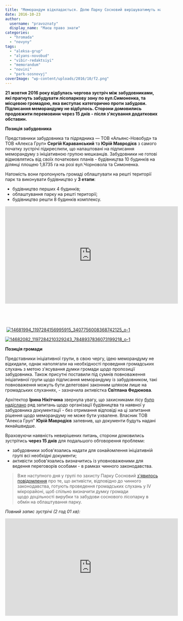 ```yaml
---
title: "Меморандум відкладається. Долю Парку Сосновий вирішуватимуть на громадських слуханнях - ВІДЕО"
date: 2016-10-23
author: 
  username: "pravoznaty"
  display_name: "Маєш право знати"
categories: 
  - "hromada"
  - "novyny"
tags: 
  - "aleksa-grup"
  - "alyans-novobud"
  - "vibir-redaktsiyi"
  - "memorandum"
  - "novini"
  - "park-sosnovyj"
coverImage: "wp-content/uploads/2016/10/f2.png"
---
```


**21 жовтня 2016 року відбулась чергова зустріч між забудовниками, які прагнуть забудувати лісопаркову зону по вул.Симоненка, та місцевою громадою, яка виступає категорично проти забудови. Підписання меморандуму не відбулось. Сторони домовились продовжити перемовини через 15 днів - після з'ясування додаткових обставин.**

**Позиція забудовника**

Представники забудовника та підрядника — ТОВ «Альянс-Новобуд» та ТОВ «Алекса Груп» **Сергій Караванський** та **Юрій Мавродієв** з самого початку зустрічі підкреслили, що налаштовані на підписання меморандуму з ініціативною групою мешканців. Забудовники не готові відмовлятись від своїх початкових планів - будівництва 10 будинків на ділянці площею 1,8735 га на розі вул.Чорновола та Симоненка.

Натомість вони пропонують громаді облаштувати на решті території парк та виконувати будівництво у **3 етапи**:

- будівництво перших 4 будинків;
- облаштування парку на решті території;
- будівництво решти 8 будинків комплексу.

<iframe src="https://www.youtube.com/embed/_dvrZNf0F-w" width="560" height="315" frameborder="0" allowfullscreen="allowfullscreen"></iframe>

 

 

 [![14681994_1197284156995915_3407756008368742125_o-1](https://mpz.brovary.org/wp-content/uploads/2016/10/14681994_1197284156995915_3407756008368742125_o-1.jpg)](https://mpz.brovary.org/wp-content/uploads/2016/10/14681994_1197284156995915_3407756008368742125_o-1.jpg)

[![14682082_1197284210329243_7848937836073199218_o-1](https://mpz.brovary.org/wp-content/uploads/2016/10/14682082_1197284210329243_7848937836073199218_o-1.jpg)](https://mpz.brovary.org/wp-content/uploads/2016/10/14682082_1197284210329243_7848937836073199218_o-1.jpg)

**Позиція громади**

Представники ініціативної групи, в свою чергу, ідею меморандуму не відкидали, однак наполягали на необхідності проведння громадських слухань з метою з'ясування думки громади щодо пропозиції забудовника. Також присутні поставили під сумнів повноваження ініціативної групи щодо підписання меморандуму із забудовником, такі повноваження можуть бути делеговані законним шляхом лише на громадських слуханнях, - зазначила активістка **Світлана Федюкова**.

Архітектор **Ірина Нікітчина** звернула увагу, що захисниками лісу [було надіслано](http://save.brovary.org/zapytannya-zabudovnyku-nadano/) ряд запитань щодо організації будівництва та наявної у забудовника документації - без отримання відповіді на ці запитання рішення щодо меморандуму не може бути ухвалене. Власник ТОВ "Алекса Груп" **Юрій Мавродієв** запевнив, що документи будуть надані якнайшвидше.

Враховуючи наявність невирішених питань, сторони домовились зустрітись **через 15 днів** для подальшого обговорення проблеми:

- забудовники зобов'язались надати для ознайомлення ініціативній групі всі необхідні документи;
- активісти зобов'язались визначитись із уповноваженими для ведення переговорів особами - в рамках чинного законодавства.

> Вже наступного дня у групі по захисту Парку Сосновий [з'явилось повідомлення](https://www.facebook.com/groups/354018628272525/permalink/362380427436345/) про те, що активісти, відповідно до чинного законодавства, готують проведення громадських слухань у IV мікрорайоні, щоб спільно визначити думку громади щодо доцільності вирубки та забудови соснового лісопарку в обмін на облаштування парку.

_Повний запис зустрічі (2 год 01 хв):_

<iframe src="https://www.youtube.com/embed/WXNO24oSNx4" width="560" height="315" frameborder="0" allowfullscreen="allowfullscreen"></iframe>
